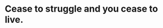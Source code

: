 <h1>Cease to struggle and you cease to live.
<!---
crescentBLADE/crescentBLADE is a ✨ special ✨ repository because its `README.md` (this file) appears on your GitHub profile.
You can click the Preview link to take a look at your changes.
--->
